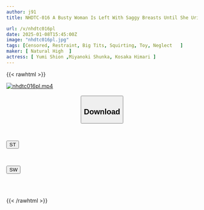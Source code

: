 ```yaml
---
author: j91
title: NHDTC-016 A Busty Woman Is Left With Saggy Breasts Until She Urinates From Her Nipples Alone, And Her Sensitive Pussy Is Immediately Fucked Right After She Cums, Causing Her To Spasm In Ecstasy.

url: /v/nhdtc016pl
date: 2025-01-08T15:45:00Z
image: "nhdtc016pl.jpg"
tags: [Censored, Restraint, Big Tits, Squirting, Toy, Neglect	]
maker: [ Natural High  ]
actress: [ Yumi Shion ,Miyanoki Shunka, Kosaka Himari ]
---
```



{{< rawhtml >}}

<div class="video" data-videoid="G9xRV3bk7ah17Yj">
    <a href="javascript:;">
        <img src="/v/nhdtc016pl/nhdtc016pl.jpg" width="WIDTH" height="HEIGHT" alt="nhdtc016pl.mp4" loading="lazy">
    </a>
</div>

<script type="text/javascript" src="https://j91.asia/asset/on-demand-st.js"></script>

<br>
  <link rel="stylesheet" href="https://j91.asia/asset/bs5.css">
  
  <center>
  <button class="btn btn-primary" type="button" data-bs-toggle="collapse" data-bs-target=".multi-collapse" aria-expanded="false" aria-controls="multiCollapseExample1 multiCollapseExample2"><h2>Download</h2></button></center>
</p>
<div class="row">
  <div class="col">
    <div class="collapse multi-collapse" id="multiCollapseExample1">
      <div class="card card-body">
	      	      <br>
<div class="buttons">  
<p><a href="/v/nhdtc016pl/st.html" target="_blank"><button class="btn-hover color-3"><i class="fa fa-download"></i> ST</button></a></p></div>
    </div>
  </div>
</div>
  <div class="col">
    <div class="collapse multi-collapse" id="multiCollapseExample2">
      <div class="card card-body">
	      <br>
<div class="buttons">
<p><a href="/v/nhdtc016pl/sw.html" target="_blank"><button class="btn-hover color-2"><i class="fa fa-download"></i> SW</button></a></p></div>
<br><br>
      </div>
    </div>
  </div>
</div>

{{< /rawhtml >}}